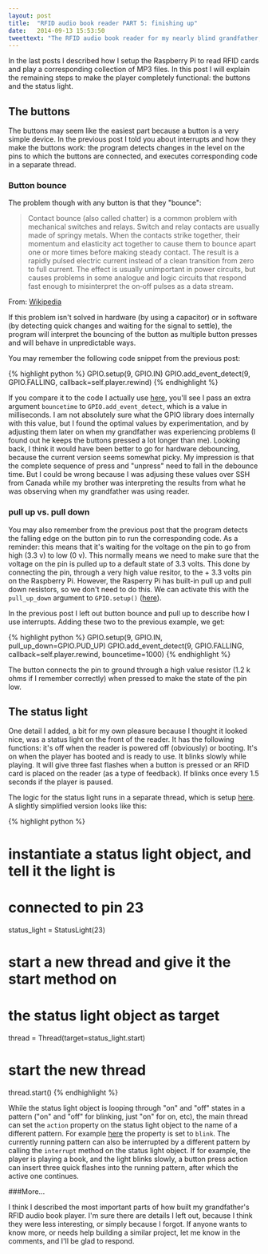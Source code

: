 ```yaml
---
layout: post
title:  "RFID audio book reader PART 5: finishing up"
date:   2014-09-13 15:53:50
tweettext: "The RFID audio book reader for my nearly blind grandfather, PART 5: finishing up."
---
```


In the last posts I described how I setup the Raspberry Pi to read RFID cards and play a corresponding collection of MP3 files. In this post I will explain the remaining steps to make the player completely functional: the buttons and the status light.

## The buttons

The buttons may seem like the easiest part because a button is a very simple device. In the previous post I told you about interrupts and how they make the buttons work: the program detects changes in the level on the pins to which the buttons are connected, and executes corresponding code in a separate thread.

### Button bounce

The problem though with any button is that they "bounce":

> Contact bounce (also called chatter) is a common problem with mechanical switches and relays. Switch and relay contacts are usually made of springy metals. When the contacts strike together, their momentum and elasticity act together to cause them to bounce apart one or more times before making steady contact. The result is a rapidly pulsed electric current instead of a clean transition from zero to full current. The effect is usually unimportant in power circuits, but causes problems in some analogue and logic circuits that respond fast enough to misinterpret the on‑off pulses as a data stream.

From: [Wikipedia](http://en.wikipedia.org/wiki/Switch#Contact_bounce)

If this problem isn't solved in hardware (by using a capacitor) or in software (by detecting quick changes and waiting for the signal to settle), the program will interpret the bouncing of the button as multiple button presses and will behave in unpredictable ways.

You may remember the following code snippet from the previous post:

{% highlight python %}
GPIO.setup(9, GPIO.IN)
GPIO.add_event_detect(9, GPIO.FALLING, callback=self.player.rewind)
{% endhighlight %}

If you compare it to the code I actually use [here](https://github.com/wkjagt/BookPlayer/blob/master/main.py#L65), you'll see I pass an extra argument `bouncetime` to `GPIO.add_event_detect`, which is a value in milliseconds. I am not absolutely sure what the GPIO library does internally with this value, but I found the optimal values by experimentation, and by adjusting them later on when my grandfather was experiencing problems (I found out he keeps the buttons pressed a lot longer than me). Looking back, I think it would have been better to go for hardware debouncing, because the current version seems somewhat picky. My impression is that the complete sequence of press and "unpress" need to fall in the debounce time. But I could be wrong because I was adjusing these values over SSH from Canada while my brother was interpreting the results from what he was observing when my grandfather was using reader.


### pull up vs. pull down

You may also remember from the previous post that the program detects the falling edge on the button pin to run the corresponding code. As a reminder: this means that it's waiting for the voltage on the pin to go from high (3.3 v) to low (0 v). This normally means we need to make sure that the voltage on the pin is pulled up to a default state of 3.3 volts. This done by connecting the pin, through a very high value resitor, to the + 3.3 volts pin on the Raspberry Pi. However, the Rasperry Pi has built-in pull up and pull down resistors, so we don't need to do this. We can activate this with the `pull_up_down` argument to `GPIO.setup()` ([here](https://github.com/wkjagt/BookPlayer/blob/master/main.py#L66)).

In the previous post I left out button bounce and pull up to describe how I use interrupts. Adding these two to the previous example, we get:

{% highlight python %}
GPIO.setup(9, GPIO.IN, pull_up_down=GPIO.PUD_UP)
GPIO.add_event_detect(9, GPIO.FALLING,
                      callback=self.player.rewind, bouncetime=1000)
{% endhighlight %}

The button connects the pin to ground through a high value resistor (1.2 k ohms if I remember correctly) when pressed to make the state of the pin low.

## The status light

One detail I added, a bit for my own pleasure because I thought it looked nice, was a status light on the front of the reader. It has the following functions: it's off when the reader is powered off (obviously) or booting. It's on when the player has booted and is ready to use. It blinks slowly while playing. It will give three fast flashes when a button is pressed or an RFID card is placed on the reader (as a type of feedback). If blinks once every 1.5 seconds if the player is paused.

The logic for the status light runs in a separate thread, which is setup [here](https://github.com/wkjagt/BookPlayer/blob/master/main.py#L43). A slightly simplified version looks like this:

{% highlight python %}
# instantiate a status light object, and tell it the light is
# connected to pin 23
status_light = StatusLight(23)

# start a new thread and give it the start method on
# the status light object as target
thread = Thread(target=status_light.start)

# start the new thread
thread.start()
{% endhighlight %}

While the status light object is looping through "on" and "off" states in a pattern ("on" and "off" for blinking, just "on" for on, etc), the main thread can set the `action` property on the status light object to the name of a different pattern. For example [here](https://github.com/wkjagt/BookPlayer/blob/master/player.py#L70) the property is set to `blink`. The currently running pattern can also be interrupted by a different pattern by calling the `interrupt` method on the status light object. If for example, the player is playing a book, and the light blinks slowly, a button press action can insert three quick flashes into the running pattern, after which the active one continues.

###More...

I think I described the most important parts of how built my grandfather's RFID audio book player. I'm sure there are details I left out, because I think they were less interesting, or simply because I forgot. If anyone wants to know more, or needs help building a similar project, let me know in the comments, and I'll be glad to respond.